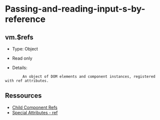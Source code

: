 # Passing-and-reading-input-s-by-reference
## vm.$refs

* Type: Object

* Read only

* Details:

```shell
        An object of DOM elements and component instances, registered with ref attributes.
```

## Ressources

 * [Child Component Refs](https://vuejs.org/v2/guide/components-edge-cases.html#Accessing-Child-Component-Instances-amp-Child-Elements)
 * [Special Attributes - ref](https://vuejs.org/v2/api/#ref)
